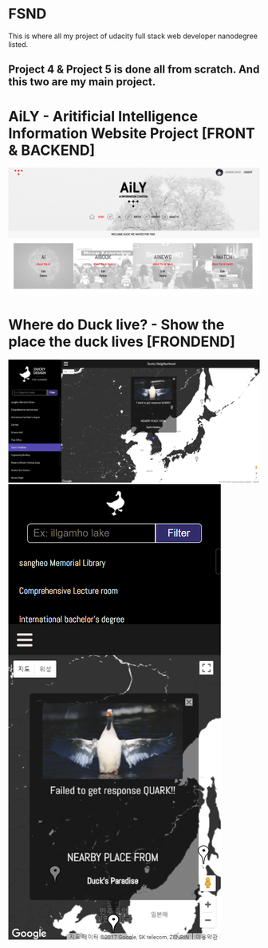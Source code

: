# FSND

This is where all my project of udacity full stack web developer nanodegree listed.

## Project 4 & Project 5 is done all from scratch. And this two are my main project.


# AiLY - Aritificial Intelligence Information Website Project [FRONT & BACKEND]

![Backend](https://github.com/IllgamhoDuck/FSND/blob/master/Project_4%20Item%20catalog/vagrant/catalog/aily.png)

# Where do Duck live? - Show the place the duck lives [FRONDEND]

![frontend](https://github.com/IllgamhoDuck/FSND/blob/master/Project_5%20Neighborhood%20Map/full.png)
![frontend](https://github.com/IllgamhoDuck/FSND/blob/master/Project_5%20Neighborhood%20Map/small.png)

